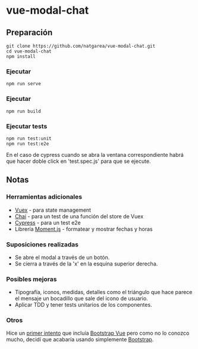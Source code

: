 # vue-modal-chat

## Preparación
```
git clone https://github.com/natgarea/vue-modal-chat.git
cd vue-modal-chat
npm install
```

### Ejecutar
```
npm run serve
```

### Ejecutar
```
npm run build
```

### Ejecutar tests
```
npm run test:unit
npm run test:e2e
```
En el caso de cypress cuando se abra la ventana correspondiente habrá que hacer doble click en 'test.spec.js' para que se ejecute.

## Notas

### Herramientas adicionales
- [Vuex](https://vuex.vuejs.org/) - para state management
- [Chai](https://www.chaijs.com/) - para un test de una función del store de Vuex
- [Cypress](https://www.cypress.io/) - para un test e2e
- Librería [Moment.js](https://momentjs.com/) - formatear y mostrar fechas y horas

### Suposiciones realizadas
- Se abre el modal a través de un botón.
- Se cierra a través de la 'x' en la esquina superior derecha.

### Posibles mejoras
- Tipografía, iconos, medidas, detalles como el triángulo que hace parece el mensaje un bocadillo que sale del icono de usuario.
- Aplicar TDD y tener tests unitarios de los componentes.

### Otros
Hice un [primer intento](https://github.com/natgarea/vue-primer-intento) que incluía [Bootstrap Vue](https://bootstrap-vue.org/) pero como no lo conozco mucho, decidí que acabaría usando simplemente [Bootstrap](https://getbootstrap.com/).